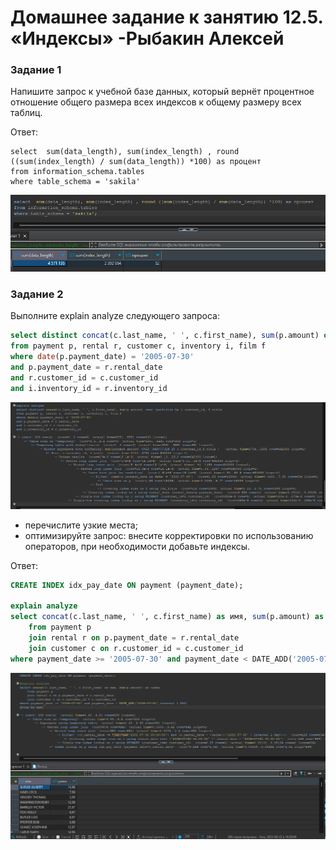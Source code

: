 # Домашнее задание к занятию 12.5. «Индексы» -Рыбакин Алексей

### Задание 1

Напишите запрос к учебной базе данных, который вернёт процентное отношение общего размера всех индексов к общему размеру всех таблиц.

Ответ:

```sgl
select  sum(data_length), sum(index_length) , round ((sum(index_length) / sum(data_length)) *100) as процент
from information_schema.tables
where table_schema = 'sakila'
```

![1](./img/12-5_proc.png)

### Задание 2

Выполните explain analyze следующего запроса:

```sql
select distinct concat(c.last_name, ' ', c.first_name), sum(p.amount) over (partition by c.customer_id, f.title)
from payment p, rental r, customer c, inventory i, film f
where date(p.payment_date) = '2005-07-30' 
and p.payment_date = r.rental_date 
and r.customer_id = c.customer_id 
and i.inventory_id = r.inventory_id
```

![2](./img/12-5_exp.png)

- перечислите узкие места;
- оптимизируйте запрос: внесите корректировки по использованию операторов, при необходимости добавьте индексы.

Ответ:

```sql
CREATE INDEX idx_pay_date ON payment (payment_date);

explain analyze
select concat(c.last_name, ' ', c.first_name) as имя, sum(p.amount) as сумма 
    from payment p
    join rental r on p.payment_date = r.rental_date 
    join customer c on r.customer_id = c.customer_id 
where payment_date >= '2005-07-30' and payment_date < DATE_ADD('2005-07-30',interval 1 DAY)
```

![3](./img/12-5_sum.png)
